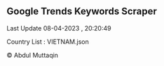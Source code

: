 

## Google Trends Keywords Scraper 
 
Last Update 08-04-2023 , 20:20:49

Country List :
VIETNAM.json



© Abdul Muttaqin 
